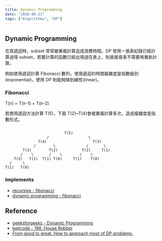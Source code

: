 ```yaml
---
title: Dynamic Programming
date: "2020-09-21"
tags: ["Algorithms", "DP"]
---
```


## Dynamic Programming

在寫遞迴時，subset 常常被重複計算造成浪費時間。DP 使用一張表紀錄已經計算過得 subset，若要計算的函數已經出現過在表上，則直接查表不需要再重新計算。

例如使用遞迴計算 Fibonacci 數列，使用遞迴的時間複雜度是指數級別(exponential)，使用 DP 則能夠降到線性(linear)。

### Fibonacci

T(n) = T(n-1) + T(n-2)

若使用遞迴方法計算 T(5)，下面 T(2)~T(4)會被重複計算多次，造成複雜度是指數形式。

```

                           T(5)
                   /                  \
               T(4)                     T(3)
             /        \              /       \
        T(3)        T(2)           T(2)     T(1)
       /    \       /    \        /    \
    T(2)   T(1)  T(1) T(0)     T(1)    T(0)
  /     \
T(1)   T(0)
```

### Implements

- [recursive - fibonacci](https://github.com/moved0311/DSA/blob/master/JS/Algorithms/Recursive/fibonacci.js)
- [dynamic programming - fibonacci](https://github.com/moved0311/DSA/blob/master/JS/Algorithms/DP/fibonacci.js)

## Reference

- [geeksforgeeks - Dynamic Programming](https://www.geeksforgeeks.org/dynamic-programming/)
- [leetcode - 198. House Robber](https://leetcode.com/problems/house-robber/)
- [From good to great. How to approach most of DP problems.](https://leetcode.com/problems/house-robber/discuss/156523/From-good-to-great.-How-to-approach-most-of-DP-problems.)
